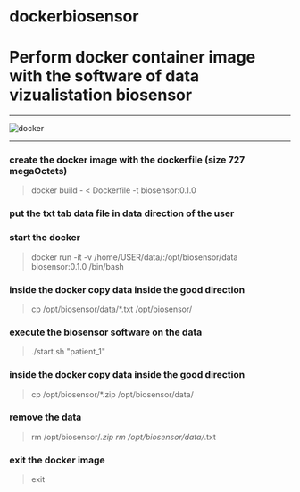 # dockerbiosensor

# Perform docker container image with the software of data vizualistation biosensor
  
***

![docker](www.github.com/cdesterke/dockerbiosensor/docker.png)

***

### create the docker image with the dockerfile (size 727 megaOctets)
> docker build - < Dockerfile -t biosensor:0.1.0

### put the txt tab data file in data direction of the user

### start the docker 
> docker run -it -v /home/USER/data/:/opt/biosensor/data biosensor:0.1.0 /bin/bash

### inside the docker copy data inside the good direction
> cp /opt/biosensor/data/*.txt /opt/biosensor/

### execute the biosensor software on the data
> ./start.sh "patient_1"

### inside the docker copy data inside the good direction
> cp /opt/biosensor/*.zip /opt/biosensor/data/


### remove the data
> rm /opt/biosensor/*.zip
> rm /opt/biosensor/data/*.txt

### exit the docker image
> exit
